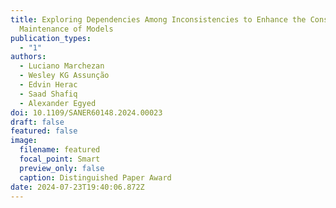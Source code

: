 ```yaml
---
title: Exploring Dependencies Among Inconsistencies to Enhance the Consistency
  Maintenance of Models
publication_types:
  - "1"
authors:
  - Luciano Marchezan
  - Wesley KG Assunção
  - Edvin Herac
  - Saad Shafiq
  - Alexander Egyed
doi: 10.1109/SANER60148.2024.00023
draft: false
featured: false
image:
  filename: featured
  focal_point: Smart
  preview_only: false
  caption: Distinguished Paper Award
date: 2024-07-23T19:40:06.872Z
---
```

